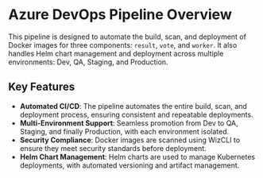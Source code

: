 # Azure DevOps Pipeline Overview

This pipeline is designed to automate the build, scan, and deployment of Docker images for three components: `result`, `vote`, and `worker`. It also handles Helm chart management and deployment across multiple environments: Dev, QA, Staging, and Production.

## Key Features

- **Automated CI/CD**: The pipeline automates the entire build, scan, and deployment process, ensuring consistent and repeatable deployments.
- **Multi-Environment Support**: Seamless promotion from Dev to QA, Staging, and finally Production, with each environment isolated.
- **Security Compliance**: Docker images are scanned using WizCLI to ensure they meet security standards before deployment.
- **Helm Chart Management**: Helm charts are used to manage Kubernetes deployments, with automated versioning and artifact management.